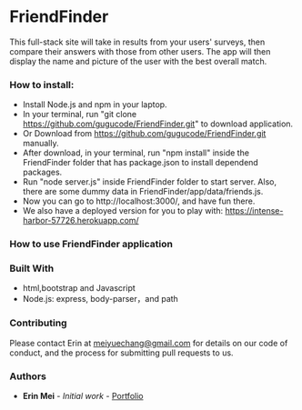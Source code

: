 # FriendFinder

This full-stack site will take in results from your users' surveys, then compare their answers with those from other users. The app will then display the name and picture of the user with the best overall match.


### How to install:

* Install Node.js and npm in your laptop.
* In your terminal, run "git clone https://github.com/gugucode/FriendFinder.git" to download application.
* Or Download from https://github.com/gugucode/FriendFinder.git manually.
* After download, in your terminal, run "npm install" inside the FriendFinder folder that has package.json to install dependend packages.
* Run "node server.js" inside FriendFinder folder to start server. Also, there are some dummy data in FriendFinder/app/data/friends.js.
* Now you can go to http://localhost:3000/, and have fun there.
* We also have a deployed version for you to play with: https://intense-harbor-57726.herokuapp.com/

### How to use FriendFinder application




### Built With  

* html,bootstrap and Javascript 
* Node.js: express, body-parser，and path



### Contributing

Please contact Erin at meiyuechang@gmail.com for details on our code of conduct, and the process for submitting pull requests to us.

### Authors

* **Erin Mei** - *Initial work* - [Portfolio](https://gugucode.github.io/mysite/)
